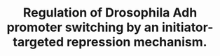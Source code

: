 ---
layout: page
title: " Regulation of Drosophila Adh promoter switching by an initiator-targeted repression mechanism."
breadcrumb: true
categories:
    - publication
## publication related information
pub:
    authors: " B Ren,  T Maniatis"
    journal: " The EMBO Journal"
    date: 1998-02-16
    doi:  10.1093/emboj/17.4.1076
    volume:  17
    pages:  1076--1086
    number:  4
    abstract: " The stage-specific expression of the Drosophila alcohol dehydrogenase (Adh) gene is achieved through the alternate activation of two tandem promoters. The proximal promoter is active primarily during late embryonic development and early larval stages, while the distal promoter is active in late third instar larvae and adults. Here, we provide evidence that this Adh promoter switch is regulated by a zinc finger repressor protein (AEF-1) that is expressed predominantly in adult flies and targets the initiator region of the proximal promoter. We propose that AEF-1 plays a critical role in Adh promoter switching by blocking interactions between a component of the general transcription machinery and the initiator region of the proximal promoter.,"
---
